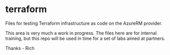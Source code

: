 # terraform

Files for testing Terraform infrastructure as code on the AzureRM provider.

This area is very much a work in progress.  The files here are for internal training, but this repo will be used in time for a set of labs aimed at partners.

Thanks - Rich
